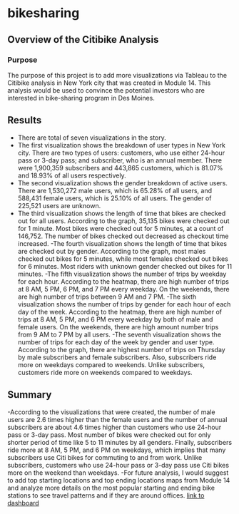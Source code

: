 # bikesharing
## Overview of the Citibike Analysis
### Purpose
The purpose of this project is to add more visualizations via Tableau to the Citibike analysis in New York city that was created in Module 14. This analysis would be used to convince the potential investors who are interested in bike-sharing program in Des Moines.

## Results
- There are total of seven visualizations in the story. 
- The first visualization shows the breakdown of user types in New York city. There are two types of users: customers, who use either 24-hour pass or 3-day pass; and subscriber, who is an annual member. There were 1,900,359 subscribers and 443,865 customers, which is 81.07% and 18.93% of all users respectively. 
- The second visualization shows the gender breakdown of active users. There are 1,530,272 male users, which is 65.28% of all users, and 588,431 female users, which is 25.10% of all users. The gender of 225,521 users are unknown.
- The third visualization shows the length of time that bikes are checked out for all users. According to the graph, 35,135 bikes were checked out for 1 minute. Most bikes were checked out for 5 minutes, at a count of 146,752. The number of bikes checked out decreased as checkout time increased. 
-The fourth visualization shows the length of time that bikes are checked out by gender. According to the graph, most males checked out bikes for 5 minutes, while most females checked out bikes for 6 minutes. Most riders with unknown gender checked out bikes for 11 minutes. 
-The fifth visualization shows the number of trips by weekday for each hour. According to the heatmap, there are high number of trips at 8 AM, 5 PM, 6 PM, and 7 PM every weekday. On the weekends, there are high number of trips between 9 AM and 7 PM.
-The sixth visualization shows the number of trips by gender for each hour of each day of the week. According to the heatmap, there are high number of trips at 8 AM, 5 PM, and 6 PM every weekday by both of male and female users. On the weekends, there are high amount number trips from 9 AM to 7 PM by all users. 
-The seventh visualization shows the number of trips for each day of the week by gender and user type. According to the graph, there are highest number of trips on Thursday by male subscribers and female subscribers. Also, subscribers ride more on weekdays compared to weekends. Unlike subscribers, customers ride more on weekends compared to weekdays.

## Summary
-According to the visualizations that were created, the number of male users are 2.6 times higher than the female users and the number of annual subscribers are about 4.6 times higher than customers who use 24-hour pass or 3-day pass. Most number of bikes were checked out for only shorter period of time like 5 to 11 minutes by all genders. Finally, subscribers ride more at 8 AM, 5 PM, and 6 PM on weekdays, which implies that many subscribers use Citi bikes for commuting to and from work. Unlike subscribers, customers who use 24-hour pass or 3-day pass use Citi bikes more on the weekend than weekdays. 
-For future analysis, I would suggest to add top starting locations and top ending locations maps from Module 14 and analyze more details on the most popular starting and ending bike stations to see travel patterns and if they are around offices. 
[link to dashboard](https://public.tableau.com/app/profile/ayoung.kim2278/viz/Citibike_Challenge_16487130762510/CitibikeChallenge)

